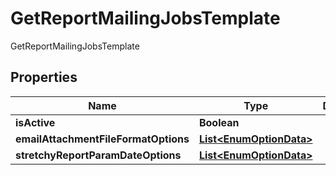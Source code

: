 

# GetReportMailingJobsTemplate

GetReportMailingJobsTemplate
## Properties

Name | Type | Description | Notes
------------ | ------------- | ------------- | -------------
**isActive** | **Boolean** |  |  [optional]
**emailAttachmentFileFormatOptions** | [**List&lt;EnumOptionData&gt;**](EnumOptionData.md) |  |  [optional]
**stretchyReportParamDateOptions** | [**List&lt;EnumOptionData&gt;**](EnumOptionData.md) |  |  [optional]



